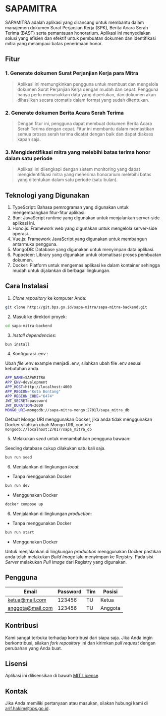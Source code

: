 # SAPAMITRA

SAPAMITRA adalah aplikasi yang dirancang untuk membantu dalam manajemen dokumen Surat Perjanjian Kerja (SPK), Berita Acara Serah Terima (BAST) serta pemantauan honorarium. Aplikasi ini menyediakan solusi yang efisien dan efektif untuk pembuatan dokumen dan identifikasi mitra yang melampaui batas penerimaan honor.

## Fitur

### 1. Generate dokumen Surat Perjanjian Kerja para Mitra

> Aplikasi ini memungkinkan pengguna untuk membuat dan mengelola dokumen Surat Perjanjian Kerja dengan mudah dan cepat. Pengguna hanya perlu memasukkan data yang diperlukan, dan dokumen akan dihasilkan secara otomatis dalam format yang sudah ditentukan.

### 2. Generate dokumen Berita Acara Serah Terima

> Dengan fitur ini, pengguna dapat membuat dokumen Berita Acara Serah Terima dengan cepat. Fitur ini membantu dalam memastikan semua proses serah terima dicatat dengan baik dan dapat diakses kapan saja.

### 3. Mengidentifikasi mitra yang melebihi batas terima honor dalam satu periode

> Aplikasi ini dilengkapi dengan sistem monitoring yang dapat mengidentifikasi mitra yang menerima honorarium melebihi batas yang ditentukan dalam satu periode (satu bulan).

## Teknologi yang Digunakan

1. TypeScript: Bahasa pemrograman yang digunakan untuk mengembangkan fitur-fitur aplikasi.
2. Bun: JavaScript runtime yang digunakan untuk menjalankan server-side aplikasi ini.
3. Hono.js: Framework web yang digunakan untuk mengelola server-side operasi.
4. Vue.js: Framework JavaScript yang digunakan untuk membangun antarmuka pengguna.
5. MongoDB: Database yang digunakan untuk menyimpan data aplikasi.
6. Puppeteer: Library yang digunakan untuk otomatisasi proses pembuatan dokumen.
7. Docker: Platform untuk mengemas aplikasi ke dalam kontainer sehingga mudah untuk dijalankan di berbagai lingkungan.

## Cara Instalasi

1. _Clone repository_ ke komputer Anda:

```sh
git clone http://git.bps.go.id/sapa-mitra/sapa-mitra-backend.git
```

2. Masuk ke direktori proyek:

```sh
cd sapa-mitra-backend
```

3. _Install dependencies_:

```sh
bun install
```

4. Konfigurasi .env :

Ubah _file_ .env.example menjadi .env, silahkan ubah file .env sesuai kebutuhan anda.

```sh
APP_NAME=SAPAMITRA
APP_ENV=development
APP_HOST=http://localhost:4000
APP_REGION="Kota Bontang"
APP_REGION_CODE="6474"
JWT_SECRET=password
JWT_DURATION=3600
MONGO_URI=mongodb://sapa-mitra-mongo:27017/sapa_mitra_db
```

Default Mongo URI menggunakan Docker, jika anda tidak menggunakan Docker silahkan ubah Mongo URI, contoh: `mongodb://localhost:27017/sapa_mitra_db`

5. Melakukan _seed_ untuk menambahkan pengguna bawaan:

Seeding database cukup dilakukan satu kali saja.

```sh
bun run seed
```

6. Menjalankan di lingkungan _local_:

- Tanpa menggunakan Docker

```sh
bun run dev
```

- Menggunakan Docker

```sh
docker compose up
```

6. Menjalankan di lingkungan _production_:

- Tanpa menggunakan Docker

```sh
bun run start
```

- Menggunakan Docker

Untuk menjalankan di lingkungan _production_ menggunakan Docker pastikan anda telah melakukan _Build Image_ lalu menyimpan ke Registry. Pada sisi _Server_ melakukan _Pull Image_ dari Registry yang digunakan.

## Pengguna

| Email            | Password | Tim | Posisi  |
| ---------------- | -------- | --- | ------- |
| ketua@mail.com   | 123456   | TU  | Ketua   |
| anggota@mail.com | 123456   | TU  | Anggota |

## Kontribusi

Kami sangat terbuka terhadap kontribusi dari siapa saja. Jika Anda ingin berkontribusi, silakan _fork repository_ ini dan kirimkan _pull request_ dengan perubahan yang Anda buat.

## Lisensi

Aplikasi ini dilisensikan di bawah [MIT License](http://git.bps.go.id/sapa-mitra/sapa-mitra-backend/blob/main/LICENSE).

## Kontak

Jika Anda memiliki pertanyaan atau masukan, silakan hubungi kami di arif.hakim@bps.go.id.
